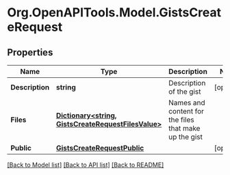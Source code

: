 # Org.OpenAPITools.Model.GistsCreateRequest

## Properties

Name | Type | Description | Notes
------------ | ------------- | ------------- | -------------
**Description** | **string** | Description of the gist | [optional] 
**Files** | [**Dictionary<string, GistsCreateRequestFilesValue>**](GistsCreateRequestFilesValue.md) | Names and content for the files that make up the gist | 
**Public** | [**GistsCreateRequestPublic**](GistsCreateRequestPublic.md) |  | [optional] 

[[Back to Model list]](../README.md#documentation-for-models) [[Back to API list]](../README.md#documentation-for-api-endpoints) [[Back to README]](../README.md)

